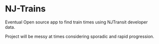 # NJ-Trains

Eventual Open source app to find train times using NJTransit developer data. 

Project will be messy at times considering sporadic and rapid progression. 

